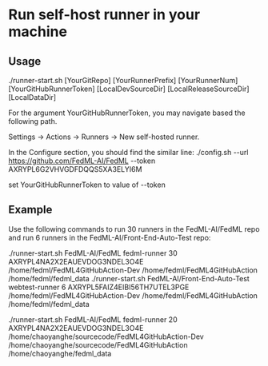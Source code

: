 # Run self-host runner in your machine

## Usage

./runner-start.sh [YourGitRepo] [YourRunnerPrefix] [YourRunnerNum] [YourGitHubRunnerToken] [LocalDevSourceDir] [LocalReleaseSourceDir] [LocalDataDir]

For the argument YourGitHubRunnerToken, you may navigate based the following path.

Settings -> Actions -> Runners -> New self-hosted runner. 

In the Configure section, you should find the similar line:
./config.sh --url https://github.com/FedML-AI/FedML --token AXRYPL6G2VHVGDFDQQS5XA3ELYI6M

set YourGitHubRunnerToken to value of --token


## Example

Use the following commands to run 30 runners in the FedML-AI/FedML repo and run 6 runners in the FedML-AI/Front-End-Auto-Test repo:

./runner-start.sh FedML-AI/FedML fedml-runner 30 AXRYPL4NA2X2EAUEVDOG3NDEL3O4E /home/fedml/FedML4GitHubAction-Dev /home/fedml/FedML4GitHubAction /home/fedml/fedml_data
./runner-start.sh FedML-AI/Front-End-Auto-Test webtest-runner 6 AXRYPL5FAIZ4EIBI56TH7UTEL3PGE /home/fedml/FedML4GitHubAction-Dev /home/fedml/FedML4GitHubAction /home/fedml/fedml_data

./runner-start.sh FedML-AI/FedML fedml-runner 20 AXRYPL4NA2X2EAUEVDOG3NDEL3O4E /home/chaoyanghe/sourcecode/FedML4GitHubAction-Dev /home/chaoyanghe/sourcecode/FedML4GitHubAction /home/chaoyanghe/fedml_data

